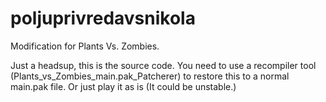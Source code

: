 # poljuprivredavsnikola
Modification for Plants Vs. Zombies.

Just a headsup, this is the source code. You need to use a recompiler tool (Plants_vs_Zombies_main.pak_Patcherer) to restore this to a normal main.pak file. Or just play it as is (It could be unstable.)
